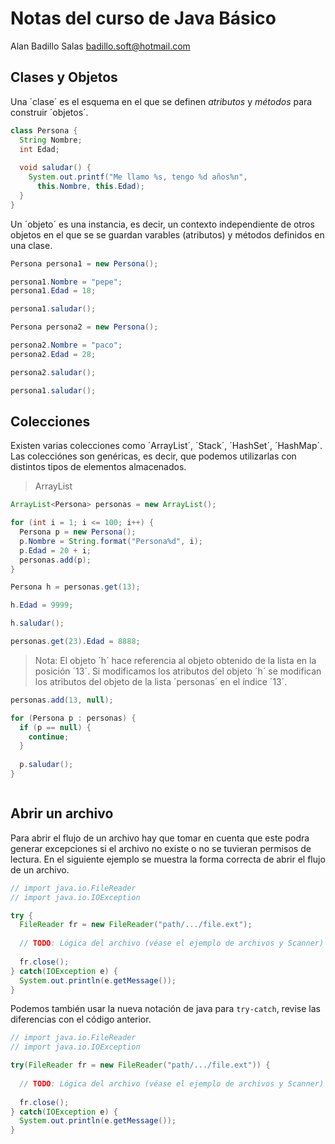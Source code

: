 # Notas del curso de Java Básico

Alan Badillo Salas <badillo.soft@hotmail.com>

## Clases y Objetos

Una ´clase´ es el esquema en el que se definen
*atributos* y *métodos* para construir ´objetos´.

~~~java
class Persona {
  String Nombre;
  int Edad;
  
  void saludar() {
    System.out.printf("Me llamo %s, tengo %d años%n",
      this.Nombre, this.Edad);
  }
}
~~~

Un ´objeto´ es una instancia, es decir, un contexto
independiente de otros objetos en el que se se guardan
varables (atributos) y métodos definidos en una clase.

~~~java
Persona persona1 = new Persona();

persona1.Nombre = "pepe";
persona1.Edad = 18;

persona1.saludar();

Persona persona2 = new Persona();

persona2.Nombre = "paco";
persona2.Edad = 28;

persona2.saludar();

persona1.saludar();
~~~

## Colecciones

Existen varias colecciones como ´ArrayList´, ´Stack´, ´HashSet´,
´HashMap´. Las colecciónes son genéricas, es decir, que podemos utilizarlas
con distintos tipos de elementos almacenados.

> ArrayList

~~~java
ArrayList<Persona> personas = new ArrayList();

for (int i = 1; i <= 100; i++) {
  Persona p = new Persona();
  p.Nombre = String.format("Persona%d", i);
  p.Edad = 20 + i;
  personas.add(p);
}

Persona h = personas.get(13);

h.Edad = 9999;

h.saludar();

personas.get(23).Edad = 8888;
~~~

> Nota: El objeto ´h´ hace referencia al objeto obtenido de la lista
en la posición ´13´. Si modificamos los atributos del objeto ´h´
se modifican los atributos del objeto de la lista ´personas´ en el
índice ´13´.

~~~java
personas.add(13, null);

for (Persona p : personas) {
  if (p == null) {
    continue;
  }
  
  p.saludar();
}
~~~

~~~java

~~~

## Abrir un archivo

Para abrir el flujo de un archivo hay que tomar en cuenta que este podra generar excepciones
si el archivo no existe o no se tuvieran permisos de lectura. En el siguiente ejemplo se muestra la forma correcta de abrir el flujo
de un archivo.

~~~java
// import java.io.FileReader
// import java.io.IOException

try {
  FileReader fr = new FileReader("path/.../file.ext");
  
  // TODO: Lógica del archivo (véase el ejemplo de archivos y Scanner)
  
  fr.close();
} catch(IOException e) {
  System.out.println(e.getMessage());
}
~~~

Podemos también usar la nueva notación de java para `try-catch`, revise las diferencias con el código anterior.

~~~java
// import java.io.FileReader
// import java.io.IOException

try(FileReader fr = new FileReader("path/.../file.ext")) {
   
  // TODO: Lógica del archivo (véase el ejemplo de archivos y Scanner)
  
  fr.close();
} catch(IOException e) {
  System.out.println(e.getMessage());
}
~~~

